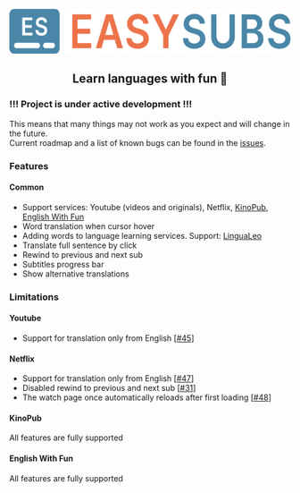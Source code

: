 <p align="center">
  <img height="80" src="./logo.png">
</p>
<p align="center">
  <h2 align="center">Learn languages with fun 🎉</h2>
</p>

### !!! Project is under active development !!!

This means that many things may not work as you expect and will change in the future.  
Current roadmap and a list of known bugs can be found in the [issues](https://github.com/Nitrino/easysubs/issues).

### Features

#### Common

- Support services: Youtube (videos and originals), Netflix, [KinoPub](https://kino.pub), [English With Fun](https://english-with-fun.com)
- Word translation when cursor hover
- Adding words to language learning services. Support: [LinguaLeo](https://lingualeo.com/ru/dashboard)
- Translate full sentence by click
- Rewind to previous and next sub
- Subtitles progress bar
- Show alternative translations

### Limitations

#### Youtube

- Support for translation only from English [[#45](https://github.com/Nitrino/easysubs/issues/45)]

#### Netflix

- Support for translation only from English [[#47](https://github.com/Nitrino/easysubs/issues/47)]
- Disabled rewind to previous and next sub [[#31](https://github.com/Nitrino/easysubs/issues/31)]
- The watch page once automatically reloads after first loading [[#48](https://github.com/Nitrino/easysubs/issues/48)]

#### KinoPub

All features are fully supported

#### English With Fun

All features are fully supported
